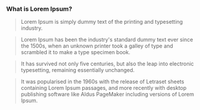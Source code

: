 ### What is Lorem Ipsum?


>Lorem Ipsum is simply dummy text of the printing and typesetting industry. 

>Lorem Ipsum has been the industry's standard dummy text ever since the 1500s, 
when an unknown printer took a galley of type and scrambled it to make a type specimen book. 

>It has survived not only five centuries, but also the leap into electronic typesetting, remaining essentially unchanged. 

>It was popularised in the 1960s with the release of Letraset sheets containing Lorem Ipsum passages, 
and more recently with desktop publishing software like Aldus PageMaker including versions of Lorem Ipsum.
